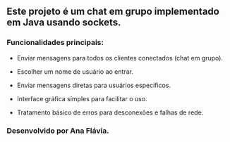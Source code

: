 ## Este projeto é um chat em grupo implementado em Java usando sockets.

### Funcionalidades principais:

* Enviar mensagens para todos os clientes conectados (chat em grupo).


* Escolher um nome de usuário ao entrar.


* Enviar mensagens diretas para usuários específicos.


* Interface gráfica simples para facilitar o uso.


* Tratamento básico de erros para desconexões e falhas de rede.


### Desenvolvido por Ana Flávia.
